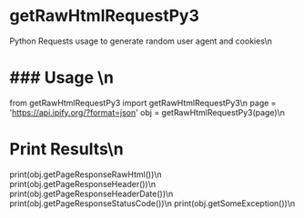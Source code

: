 # getRawHtmlRequestPy3
Python Requests usage to generate random user agent and cookies\n

# ### Usage \n

from getRawHtmlRequestPy3 import getRawHtmlRequestPy3\n
page = 'https://api.ipify.org/?format=json'
obj = getRawHtmlRequestPy3(page)\n

# Print Results\n
print(obj.getPageResponseRawHtml())\n
print(obj.getPageResponseHeader())\n
print(obj.getPageResponseHeaderDate())\n
print(obj.getPageResponseStatusCode())\n
print(obj.getSomeException())\n

